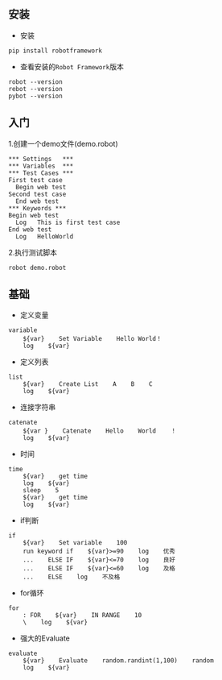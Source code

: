 ## 安装
- 安装
```
pip install robotframework
```

- 查看安装的`Robot Framework`版本
```
robot --version
rebot --version
pybot --version
```

## 入门
1.创建一个demo文件(demo.robot)
```
*** Settings   ***
*** Variables  ***
*** Test Cases ***
First test case     
  Begin web test 
Second test case    
  End web test                
*** Keywords ***                
Begin web test                      
  Log   This is first test case              
End web test           
  Log   HelloWorld
```

2.执行测试脚本
```
robot demo.robot
```

## 基础
- 定义变量
```robot 
variable
    ${var}    Set Variable    Hello World！
    log    ${var}
```

- 定义列表
```robot
list
    ${var}    Create List    A    B    C
    log    ${var}
```

- 连接字符串
```robot
catenate
    ${var }    Catenate    Hello    World    ！
    log    ${var}
```

- 时间
```robot
time
    ${var}    get time
    log    ${var}
    sleep    5
    ${var}    get time
    log    ${var}
```

- if判断
```robot
if
    ${var}    Set variable    100
    run keyword if    ${var}>=90    log    优秀
    ...    ELSE IF    ${var}<=70    log    良好
    ...    ELSE IF    ${var}<=60    log    及格
    ...    ELSE    log    不及格
```

- for循环
```robot
for
    : FOR    ${var}    IN RANGE    10
    \    log    ${var}
```

- 强大的Evaluate
```robot
evaluate
    ${var}    Evaluate    random.randint(1,100)    random
    log    ${var}
```
